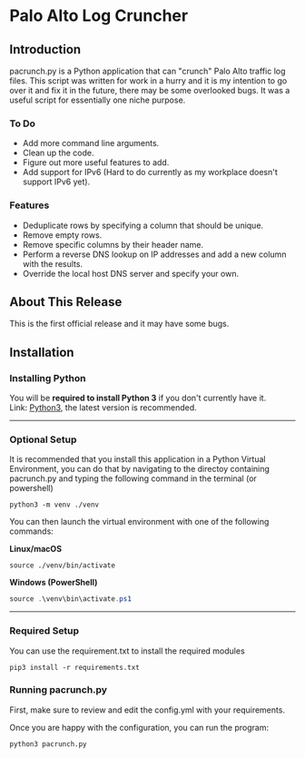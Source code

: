 # Palo Alto Log Cruncher

## Introduction

pacrunch.py is a Python application that can "crunch" Palo Alto traffic log files. This script was written for work in a hurry and it is my intention to go over it and fix it in the future, there may be some overlooked bugs. It was a useful script for essentially one niche purpose.

### To Do

* Add more command line arguments.
* Clean up the code.
* Figure out more useful features to add.
* Add support for IPv6 (Hard to do currently as my workplace doesn't support IPv6 yet).

### Features

* Deduplicate rows by specifying a column that should be unique.
* Remove empty rows.
* Remove specific columns by their header name.
* Perform a reverse DNS lookup on IP addresses and add a new column with the results.
* Override the local host DNS server and specify your own.

## About This Release
This is the first official release and it may have some bugs.

## Installation

### Installing Python

You will be **required to install Python 3** if you don't currently have it. <br> 
Link: [Python3](https://www.python.org/), the latest version is recommended.

---

### Optional Setup
It is recommended that you install this application in a Python Virtual Environment, you can do that by navigating to the directoy containing pacrunch.py and typing the following command in the terminal (or powershell)
```shell
python3 -m venv ./venv
```
You can then launch the virtual environment with one of the following commands:

**Linux/macOS**
```shell
source ./venv/bin/activate
```

**Windows (PowerShell)**
```powershell
source .\venv\bin\activate.ps1
```

---

### Required Setup
You can use the requirement.txt to install the required modules
```shell
pip3 install -r requirements.txt
```

### Running pacrunch.py
First, make sure to review and edit the config.yml with your requirements.

Once you are happy with the configuration, you can run the program:
```shell
python3 pacrunch.py
```